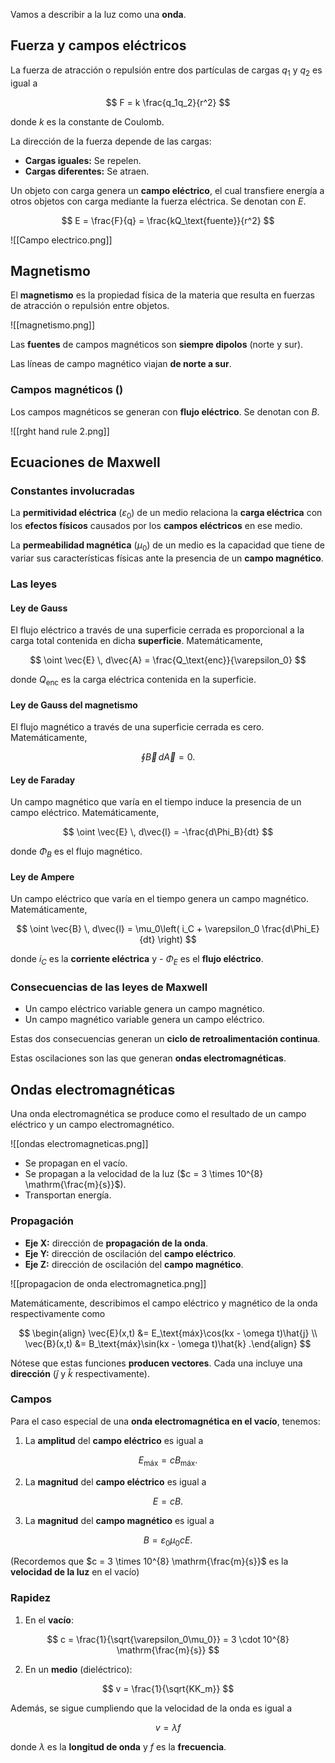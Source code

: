 Vamos a describir a la luz como una **onda**.

## Fuerza y campos eléctricos

La fuerza de atracción o repulsión entre dos partículas de cargas $q_1$ y $q_2$ es igual a

$$
F = k \frac{q_1q_2}{r^2}
$$

donde $k$ es la constante de Coulomb.

La dirección de la fuerza depende de las cargas:

- **Cargas iguales:** Se repelen.
- **Cargas diferentes:** Se atraen.

Un objeto con carga genera un **campo eléctrico**, el cual transfiere energía a otros objetos con carga mediante la fuerza eléctrica. Se denotan con $E$.

$$
E = \frac{F}{q} = \frac{kQ_\text{fuente}}{r^2}
$$

![[Campo electrico.png]]

## Magnetismo

El **magnetismo** es la propiedad física de la materia que resulta en fuerzas de atracción o repulsión entre objetos.

![[magnetismo.png]]

Las **fuentes** de campos magnéticos son **siempre dipolos** (norte y sur).

Las líneas de campo magnético viajan **de norte a sur**.

### Campos magnéticos ()

Los campos magnéticos se generan con **flujo eléctrico**. Se denotan con $B$.

![[rght hand rule 2.png]]

## Ecuaciones de Maxwell

### Constantes involucradas

La **permitividad eléctrica** ($\varepsilon_0$)  de un medio relaciona la **carga eléctrica** con los **efectos físicos** causados por los **campos eléctricos** en ese medio.

La **permeabilidad magnética** $(\mu_0)$ de un medio es la capacidad que tiene de variar sus características físicas ante la presencia de un **campo magnético**.

### Las leyes

#### Ley de Gauss

El flujo eléctrico a través de una superficie cerrada es proporcional a la carga total contenida en dicha **superficie**. Matemáticamente,

$$
\oint \vec{E} \, d\vec{A} = \frac{Q_\text{enc}}{\varepsilon_0}
$$

donde $Q_\text{enc}$ es la carga eléctrica contenida en la superficie.

#### Ley de Gauss del magnetismo

El flujo magnético a través de una superficie cerrada es cero. Matemáticamente,

$$
\oint \vec{B} \, d\vec{A} = 0
.$$

#### Ley de Faraday

Un campo magnético que varía en el tiempo induce la presencia de un campo eléctrico. Matemáticamente,

$$
\oint \vec{E} \, d\vec{l} = -\frac{d\Phi_B}{dt}
$$

donde $\Phi_B$ es el flujo magnético.

#### Ley de Ampere

Un campo eléctrico que varía en el tiempo genera un campo magnético. Matemáticamente,

$$
\oint \vec{B} \, d\vec{l} = \mu_0\left( i_C + \varepsilon_0 \frac{d\Phi_E}{dt} \right)
$$

donde $i_C$ es la **corriente eléctrica** y - $\Phi_E$ es el **flujo eléctrico**.

### Consecuencias de las leyes de Maxwell

- Un campo eléctrico variable genera un campo magnético.
- Un campo magnético variable genera un campo eléctrico.

Estas dos consecuencias generan un **ciclo de retroalimentación continua**.

Estas oscilaciones son las que generan **ondas electromagnéticas**.
## Ondas electromagnéticas

Una onda electromagnética se produce como el resultado de un campo eléctrico y un campo electromagnético.

![[ondas electromagneticas.png]]

- Se propagan en el vacío.
- Se propagan a la velocidad de la luz ($c = 3 \times 10^{8} \mathrm{\frac{m}{s}}$).
- Transportan energía.

### Propagación

- **Eje X:** dirección de **propagación de la onda**.
- **Eje Y:** dirección de oscilación del **campo eléctrico**.
- **Eje Z:** dirección de oscilación del **campo magnético**.

![[propagacion de onda electromagnetica.png]]

Matemáticamente, describimos el campo eléctrico y magnético de la onda respectivamente como

$$
\begin{align}
\vec{E}(x,t) &= E_\text{máx}\cos(kx - \omega t)\hat{j} \\
\vec{B}(x,t) &= B_\text{máx}\sin(kx - \omega t)\hat{k}
.\end{align}
$$

Nótese que estas funciones **producen vectores**. Cada una incluye una **dirección** ($\hat{j}$ y $\hat{k}$ respectivamente).

### Campos

Para el caso especial de una **onda electromagnética en el vacío**, tenemos:

1. La **amplitud** del **campo eléctrico** es igual a

$$
E_\text{máx} = cB_\text{máx}
.$$

2. La **magnitud** del **campo eléctrico** es igual a

$$
E = cB
.$$

3. La **magnitud** del **campo magnético** es igual a

$$
B = \varepsilon_0\mu_0 cE
.$$

(Recordemos que $c = 3 \times 10^{8} \mathrm{\frac{m}{s}}$ es la **velocidad de la luz** en el vacío)

### Rapidez

1. En el **vacío**:

$$
c = \frac{1}{\sqrt{\varepsilon_0\mu_0}} = 3 \cdot 10^{8} \mathrm{\frac{m}{s}}
$$

2. En un **medio** (dieléctrico):

$$
v = \frac{1}{\sqrt{KK_m}}
$$

Además, se sigue cumpliendo que la velocidad de la onda es igual a

$$
v = \lambda f
$$

donde $\lambda$ es la **longitud de onda** y $f$ es la **frecuencia**.